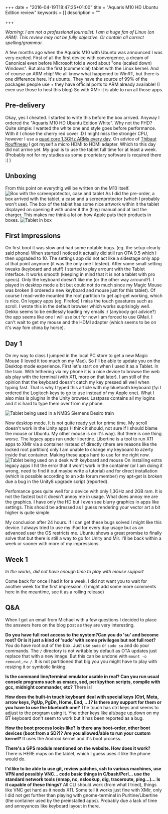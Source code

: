 +++
date = "2016-04-19T18:47:25+01:00"
title = "Aquaris M10 HD Ubuntu Edition review"
keywords = []
description = ""

+++

*Warning: I am not a professional journalist. I am a huge fan of Linux (on ARM). This review may not be fully objective. Or contain all correct spelling/grammar.*

A few months ago when the Aquaris M10 with Ubuntu was announced I was very excited. First of all the first device with convergence, a dream of Canonical even before Microsoft told a word about "one (scaled down) Windows". But also the first (commercial) tablet with the Linux kernel. And of course an ARM chip! We all know what happened to WinRT, but there is one difference here. It's ubuntu. They have the source of 99% of the packages people use + they have official ports to ARM already available! (I even use those to host this blog) So with XMir it is able to run all those apps.

## Pre-delivery
Okay, yes I cheated. I started to write this before the box arrived. Anyway I ordered the "Aquaris M10 HD Ubuntu Edition White". Why not the FHD? Quite simple: I wanted the white one and style goes before performance. With it I chose the cherry red cover :D  I might miss the stronger CPU, however I use a [quad core 1,3GHz ARMs every day](https://eyskens.me/floating-containers-on-an-arm-mini-cloud-2/). 
On advice of [Thibaut Rouffineau](https://twitter.com/thibautR/status/715126847483330560) I got myself a micro HDMI to HDMI adapter. Which to this day did not arrive yet.
My goal is to use the tablet full time for at least a week. (Probably not for my studies as some proprietary software is required there :( ) 

## Unboxing
From this point on everythig will be written on the M10 itself. 
![Box with the screenprotector, case and tablet](/images/ubuntu/1.jpg)
As I did the pre-order, a box arrived with the tablet, a case and a screenprotector (which I probably won't use). 
The box of the tablet has some nice artwork within it the tablet displayed on opening it with under it the (tiny) manual and at last the charger. This makes me think a lot on how Apple puts their products in boxes.
![Tablet in box](/images/ubuntu/2.jpg)

## First impressions
On first boot it was slow and had some notable bugs. (eg. the setup clearly said phone) When started I noticed it actually did still run OTA 9.5 which I then upgraded to 10. The settings app did not act like a sidestage only app at that point anymore (it was the only one I tested). After some small setting tweaks (keyboard and stuff) I started to play arrount with the Tablet interface. It works smooth (keeping in mind that it is not a tablet with pro specs). Only the keyboard doesn't like me (or the other way arround?). I played in desktop mode a bit but could not do much since my Magic Mouse was broken (I ordered a new keyboard and mouse just for this tablet). 
Of course I read-write mounted the root partition to get apt-get working, which is nice. On legacy apps (eg. Firefox) I miss the touch geastures such as scroll. I wrote this in the default browser which works suprisingly well. 
Dekko seems to be endlessly loading my emails :/ (anybody got advice?) the app seems like one I will use but for now I am forced to use GMail. 
I can't wait to get my mouse and the HDMI adapter (which seems to be on it's way fom china by horse).

## Day 1
On my way to class I jumped in the local PC store to get a new Magic Mouse (I loved it too much on my Mac). So I'll be able to update you on the Desktop mode experience. 
First let's start on when I used it as a Tablet. In the train. With tethering via my phone it is a nice device to browse the web als play with the terminal (with X11, more on that later). I am still of the opinion that the keyboard doesn't catch my key pressed all well when typing fast. That is why I typed this article with my bluetooth keyboard (fyi I ordered the Logitech keys to go to use instead of my Apple one). What I also miss is plugins in the Unity browser. Lastpass contains all my logins and it is hard to type them over from my phone.

![Tablet being used in a NMBS Siemens Desiro train](/images/ubuntu/3.jpg)

Now desktop mode. It is not quite ready yet for prime time. My scroll doesn't work in the Unity apps (I think it should, not sure if I should blame the mouse or Ubuntu. My other mouse is on it's way). But there is one thing worse. The legacy apps run under libertine. Libertine is a tool to run X11 apps to XMir via a container instead of directly (there are reasons like the locked root partition) only I am unable to change my keyboard to azerty inside that container. Making these apps hard to use for me right now.
![Tablet being used on a desk with keyboard and mouse](/images/ubuntu/4.jpg)
On installing extra legacy apps I hit the error that it won't work in the container (or I am doing it wrong, need to find it out maybe write a tutorial) and for direct installation (which is possible according to an xda forum member) my apt-get is broken due a bug in the Unity8 upgrade script (reported).

Perfomance goes quite well for a device with only 1,3GHz and 2GB ram. It is not the fastest but it doesn't annoy me in usage. What does annoy me are the graphics. I have only the HD but I even see blurry graphics in apps like settings. This should be adressed as I guess rendering your vector art a bit higher is quite simple. 

My conclusion after 24 hours. If I can get these bugs solved I might like this device. I always tried to use my iPad for every day usage but as an advanced user the OS restricts me. Ubuntu shows a great promise to finally solve that but there is still a way to go for Unity and Mir. I'll be back within a week or sooner with more of my impressions.


## Week 1
*In the works, did not have enough time to play with mouse support*

Come back for once I had it for a week. I did not want you to wait for another week for the first impression. (I might add some more comments here in the meantime, see it as a rolling release)

## Q&A
When I got an email from Michael with a few questions I decided to place the answers here on the blog post as they are very interesting.

**Do you have full root access to the system?Can you do 'su' and become root? Or is it just a kind of
'sudo' with some privileges but not full root?**
You do have root out of the box. Just use `sudo` or `sudo su` and do your commands. The `/` directory is not writable by default as OTA updates just replace that with a new image. But this can be undone with `mount -o remount,rw /`. It is not partitioned that big you you might have to play with resizing it or symbolic linking.

**Is the command line/terminal emulator usable in real? Can you run usual console programs such as emacs, sed, perl/python scripts, compile with gcc,
midnight commander, etc?** 
There is! 

**How does the built-in touch  keyboard deal with
special keys (Ctrl, Meta, arrow keys, PgUp, PgDn, Home, End, ...)? Is there
any support for them or you have to use the bluetooth one?**
The touch has ctrl keys and seems to adjust to the program using it. Yhe other keys like alt/page up,down on my BT keyboard don't seem to work but it has been reported as a bug. 

**How the boot process looks like? Is there any boot-order, other boot
devices (boot from a SD?)? Are you allowed/able to run your custom kernel?**
It uses the Android kernel and it's boot process. 


**There's a GPS module mentioned on the website. How does it work?**
There is HERE maps on the tablet, which I guess uses it like the phone would do.


**I'd like to
be able to use git, review patches, ssh to various machines, use VPN and possibly VNC... code basic things in C/bash/Perl... use the standard network
tools (nmap, nc, nslookup, dig, traceroute, ping...)... Is it capable of
these things?**
All CLI should work (from what I tried), things like VNC get hard as it needs X11. Some tell it works just fine with XMir, only I did not get further than playing with gnome-terminal in Puritine/Libertine (the container used by the preinstalled apps). Probably due a lack of time and annoyances like keyboard layout in there.
